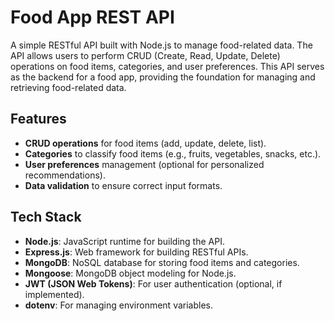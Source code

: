 # Food App REST API

A simple RESTful API built with Node.js to manage food-related data. The API allows users to perform CRUD (Create, Read, Update, Delete) operations on food items, categories, and user preferences. This API serves as the backend for a food app, providing the foundation for managing and retrieving food-related data.

## Features

- **CRUD operations** for food items (add, update, delete, list).
- **Categories** to classify food items (e.g., fruits, vegetables, snacks, etc.).
- **User preferences** management (optional for personalized recommendations).
- **Data validation** to ensure correct input formats.

## Tech Stack

- **Node.js**: JavaScript runtime for building the API.
- **Express.js**: Web framework for building RESTful APIs.
- **MongoDB**: NoSQL database for storing food items and categories.
- **Mongoose**: MongoDB object modeling for Node.js.
- **JWT (JSON Web Tokens)**: For user authentication (optional, if implemented).
- **dotenv**: For managing environment variables.
